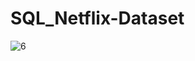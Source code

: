 # SQL_Netflix-Dataset


![6](https://github.com/user-attachments/assets/8f065f0e-e9f5-4d80-8d34-98febf106548)
